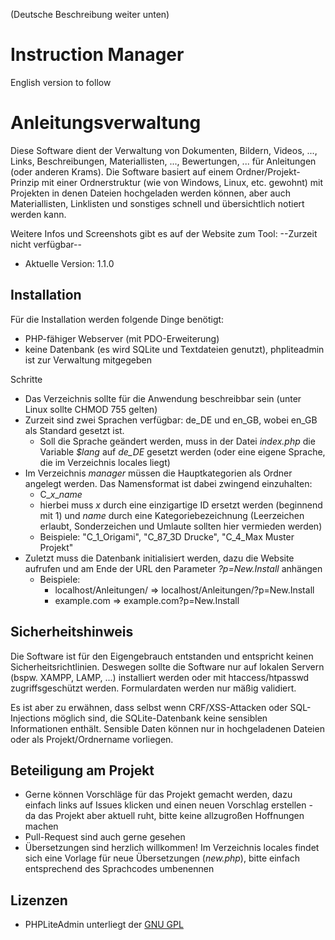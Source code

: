 (Deutsche Beschreibung weiter unten)
# Instruction Manager #

English version to follow

# Anleitungsverwaltung #

Diese Software dient der Verwaltung von Dokumenten, Bildern, Videos, ..., Links, Beschreibungen, Materiallisten, ..., Bewertungen, ... für Anleitungen (oder anderen Krams). Die Software basiert auf einem Ordner/Projekt-Prinzip mit einer Ordnerstruktur (wie von Windows, Linux, etc. gewohnt) mit Projekten in denen Dateien hochgeladen werden können, aber auch Materiallisten, Linklisten und sonstiges schnell und übersichtlich notiert werden kann.

Weitere Infos und Screenshots gibt es auf der Website zum Tool: --Zurzeit nicht verfügbar--

* Aktuelle Version: 1.1.0

## Installation ##
Für die Installation werden folgende Dinge benötigt:

* PHP-fähiger Webserver (mit PDO-Erweiterung)
* keine Datenbank (es wird SQLite und Textdateien genutzt), phpliteadmin ist zur Verwaltung mitgegeben

Schritte

* Das Verzeichnis sollte für die Anwendung beschreibbar sein (unter Linux sollte CHMOD 755 gelten)
* Zurzeit sind zwei Sprachen verfügbar: de_DE und en_GB, wobei en_GB als Standard gesetzt ist.
	* Soll die Sprache geändert werden, muss in der Datei _index.php_ die Variable _$lang_ auf _de_DE_ gesetzt werden (oder eine eigene Sprache, die im Verzeichnis locales liegt)
* Im Verzeichnis _manager_ müssen die Hauptkategorien als Ordner angelegt werden. Das Namensformat ist dabei zwingend einzuhalten:
	* C_*x*_*name*
	* hierbei muss *x* durch eine einzigartige ID ersetzt werden (beginnend mit 1) und *name* durch eine Kategoriebezeichnung (Leerzeichen erlaubt, Sonderzeichen und Umlaute sollten hier vermieden werden)
	* Beispiele: "C_1_Origami", "C_87_3D Drucke", "C_4_Max Muster Projekt"
* Zuletzt muss die Datenbank initialisiert werden, dazu die Website aufrufen und am Ende der URL den Parameter _?p=New.Install_ anhängen
	* Beispiele:
		* localhost/Anleitungen/ => localhost/Anleitungen/?p=New.Install
		* example.com => example.com?p=New.Install

## Sicherheitshinweis ##
Die Software ist für den Eigengebrauch entstanden und entspricht keinen Sicherheitsrichtlinien. Deswegen sollte die Software nur auf lokalen Servern (bspw. XAMPP, LAMP, ...) installiert werden oder mit htaccess/htpasswd zugriffsgeschützt werden. Formulardaten werden nur mäßig validiert.

Es ist aber zu erwähnen, dass selbst wenn CRF/XSS-Attacken oder SQL-Injections möglich sind, die SQLite-Datenbank keine sensiblen Informationen enthält. Sensible Daten können nur in hochgeladenen Dateien oder als Projekt/Ordnername vorliegen.

## Beteiligung am Projekt ##

* Gerne können Vorschläge für das Projekt gemacht werden, dazu einfach links auf Issues klicken und einen neuen Vorschlag erstellen - da das Projekt aber aktuell ruht, bitte keine allzugroßen Hoffnungen machen
* Pull-Request sind auch gerne gesehen
* Übersetzungen sind herzlich willkommen! Im Verzeichnis locales findet sich eine Vorlage für neue Übersetzungen (_new.php_), bitte einfach entsprechend des Sprachcodes umbenennen

## Lizenzen ##

* PHPLiteAdmin unterliegt der [GNU GPL](http://www.gnu.org/licenses/)